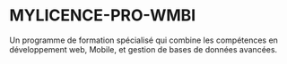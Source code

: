 # MYLICENCE-PRO-WMBI
 Un programme de formation spécialisé qui combine les compétences en développement web, Mobile, et gestion de bases de données avancées.
